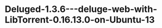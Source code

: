 Deluged-1.3.6---deluge-web-with-LibTorrent-0.16.13.0-on-Ubuntu-13
=================================================================
